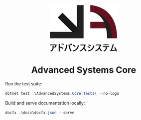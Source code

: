 <p align="center">
  <a title="Project Logo">
    <img height="150" style="margin-top:15px" src="https://raw.githubusercontent.com/Advanced-Systems/vector-assets/master/advanced-systems-logo-annotated.svg">
  </a>
</p>

<h1 align="center">Advanced Systems Core</h1>

Run the test suite:

```powershell
dotnet test .\AdvancedSystems.Core.Tests\ --no-logo
```

Build and serve documentation locally:

```powershell
docfx .\docs\docfx.json --serve
```
